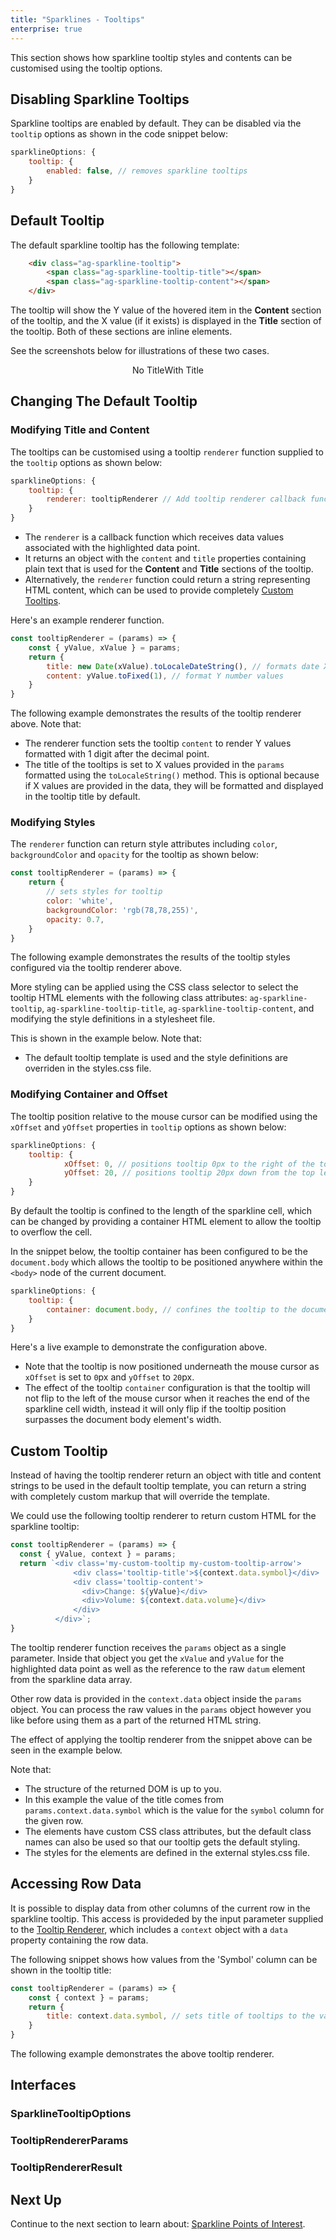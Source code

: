 ```yaml
---
title: "Sparklines - Tooltips"
enterprise: true
---
```


This section shows how sparkline tooltip styles and contents can be customised using the tooltip options.

## Disabling Sparkline Tooltips

Sparkline tooltips are enabled by default. They can be disabled via the `tooltip` options as shown in the code snippet below:

```js
sparklineOptions: {
    tooltip: {
        enabled: false, // removes sparkline tooltips
    }
}
```

## Default Tooltip

The default sparkline tooltip has the following template:

```html
    <div class="ag-sparkline-tooltip">
        <span class="ag-sparkline-tooltip-title"></span>
        <span class="ag-sparkline-tooltip-content"></span>
    </div>
```

The tooltip will show the Y value of the hovered item in the __Content__ section of the tooltip, and the X value (if it exists) is displayed in the __Title__ section of the tooltip. Both of these sections are inline <span> elements.

See the screenshots below for illustrations of these two cases.

<div style="display: flex; justify-content: center;">
    <image-caption src="resources/tooltip-no-title.png" alt="Tooltip without the title element" width="250px" constrained="true">No Title</image-caption>
    <image-caption src="resources/tooltip-with-title.png" alt="Tooltip with a title element" width="250px" constrained="true">With Title</image-caption>
</div>

## Changing The Default Tooltip

### Modifying Title and Content

The tooltips can be customised using a tooltip `renderer` function supplied to the `tooltip` options as shown below:

```js
sparklineOptions: {
    tooltip: {
        renderer: tooltipRenderer // Add tooltip renderer callback function to customise tooltip styles and content
    }
}
```

- The `renderer` is a callback function which receives data values associated with the highlighted data point.
- It returns an object with the `content` and `title` properties containing plain text that is used for the __Content__ and __Title__ sections of the tooltip.
- Alternatively, the `renderer` function could return a string representing HTML content, which can be used to provide completely [Custom Tooltips](/sparklines-tooltips/#custom-tooltip).

Here's an example renderer function.

```js
const tooltipRenderer = (params) => {
    const { yValue, xValue } = params;
    return {
        title: new Date(xValue).toLocaleDateString(), // formats date X values
        content: yValue.toFixed(1), // format Y number values
    }
}
```

The following example demonstrates the results of the tooltip renderer above. Note that:

- The renderer function sets the tooltip `content` to render Y values formatted with 1 digit after the decimal point.
- The title of the tooltips is set to X values provided in the `params` formatted using the `toLocaleString()` method. This is optional because if X values are provided in the data, they will be formatted and displayed in the tooltip title by default.

<grid-example title='Sparkline Tooltip Renderer' name='sparkline-tooltip-renderer' type='generated' options='{ "enterprise": true, "exampleHeight": 585, "modules": ["clientside", "sparklines"] }'></grid-example>

### Modifying Styles

The `renderer` function can return style attributes including `color`, `backgroundColor` and `opacity` for the tooltip as shown below:

```js
const tooltipRenderer = (params) => {
    return {
        // sets styles for tooltip
        color: 'white',
        backgroundColor: 'rgb(78,78,255)',
        opacity: 0.7,
    }
}
```

The following example demonstrates the results of the tooltip styles configured via the tooltip renderer above.

<grid-example title='Styling Sparkline Tooltips' name='sparkline-tooltip-styles' type='generated' options='{ "enterprise": true, "exampleHeight": 585, "modules": ["clientside", "sparklines"] }'></grid-example>

More styling can be applied using the CSS class selector to select the tooltip HTML elements with the following class attributes: `ag-sparkline-tooltip`, `ag-sparkline-tooltip-title`, `ag-sparkline-tooltip-content`, and modifying the style definitions in a stylesheet file.

This is shown in the example below. Note that:

- The default tooltip template is used and the style definitions are overriden in the styles.css file.

<grid-example title='Styling Sparkline Tooltips' name='sparkline-tooltip-advanced-styles' type='generated' options='{ "enterprise": true, "exampleHeight": 585, "modules": ["clientside", "sparklines"] }'></grid-example>

### Modifying Container and Offset

The tooltip position relative to the mouse cursor can be modified using the `xOffset` and `yOffset` properties in `tooltip` options as shown below:

```js
sparklineOptions: {
    tooltip: {
            xOffset: 0, // positions tooltip 0px to the right of the top left of the mouse cursor
            yOffset: 20, // positions tooltip 20px down from the top left of the mouse cursor
    }
}
```

By default the tooltip is confined to the length of the sparkline cell, which can be changed by providing a container HTML element to allow the tooltip to overflow the cell.

In the snippet below, the tooltip container has been configured to be the `document.body` which allows the tooltip to be positioned anywhere within the `<body>` node of the current document.

```js
sparklineOptions: {
    tooltip: {
        container: document.body, // confines the tooltip to the document body node instead of the sparkline cell
    }
}
```


Here's a live example to demonstrate the configuration above.

- Note that the tooltip is now positioned underneath the mouse cursor as `xOffset` is set to `0`px and `yOffset` to `20`px.
- The effect of the tooltip `container` configuration is that the tooltip will not flip to the left of the mouse cursor when it reaches the end of the sparkline cell width, instead it will only flip if the tooltip position surpasses the document body element's width.

<grid-example title='Sparkline Tooltip Container' name='sparkline-tooltip-container' type='generated' options='{ "enterprise": true, "exampleHeight": 585, "modules": ["clientside", "sparklines"] }'></grid-example>

## Custom Tooltip

Instead of having the tooltip renderer return an object with title and content strings to be used in the default tooltip template, you can return a string with completely custom markup that will override the template.

We could use the following tooltip renderer to return custom HTML for the sparkline tooltip:

```js
const tooltipRenderer = (params) => {
  const { yValue, context } = params;
  return `<div class='my-custom-tooltip my-custom-tooltip-arrow'>
              <div class='tooltip-title'>${context.data.symbol}</div>
              <div class='tooltip-content'>
                <div>Change: ${yValue}</div>
                <div>Volume: ${context.data.volume}</div>
              </div>
          </div>`;
}
```

The tooltip renderer function receives the `params` object as a single parameter. Inside that object you get the `xValue` and `yValue` for the highlighted data point as well as the reference to the raw `datum` element from the sparkline data array.

Other row data is provided in the `context.data` object inside the `params` object. You can process the raw values in the `params` object however you like before using them as a part of the returned HTML string.

The effect of applying the tooltip renderer from the snippet above can be seen in the example below.

Note that:

- The structure of the returned DOM is up to you.
- In this example the value of the title comes from `params.context.data.symbol` which is the value for the `symbol` column for the given row.
- The elements have custom CSS class attributes, but the default class names can also be used so that our tooltip gets the default styling.
- The styles for the elements are defined in the external styles.css file.

<grid-example title='Custom Tooltips' name='sparkline-tooltip-custom-html' type='generated' options='{ "enterprise": true, "exampleHeight": 585, "modules": ["clientside", "sparklines"] }'></grid-example>


## Accessing Row Data

It is possible to display data from other columns of the current row in the sparkline tooltip.
This access is provideded by the input parameter supplied to the [Tooltip Renderer](/sparklines-tooltips/#modifying-title-and-content), which includes a `context` object with a `data` property containing the row data.

The following snippet shows how values from the 'Symbol' column can be shown in the tooltip title:

```js
const tooltipRenderer = (params) => {
    const { context } = params;
    return {
        title: context.data.symbol, // sets title of tooltips to the value for the 'symbol' field
    }
}
```

The following example demonstrates the above tooltip renderer.

<grid-example title='Accessing Row Data' name='sparkline-accessing-row-data' type='generated' options='{ "enterprise": true, "exampleHeight": 585, "modules": ["clientside", "sparklines"] }'></grid-example>

## Interfaces

### SparklineTooltipOptions

<interface-documentation interfaceName='SparklineTooltipOptions' overrideSrc='sparklines-tooltips/resources/sparkline-tooltip-api.json'></interface-documentation>

### TooltipRendererParams

<interface-documentation interfaceName='TooltipRendererParams' ></interface-documentation>

### TooltipRendererResult

<interface-documentation interfaceName='TooltipRendererResult' ></interface-documentation>

## Next Up

Continue to the next section to learn about: [Sparkline Points of Interest](/sparklines-points-of-interest/).
